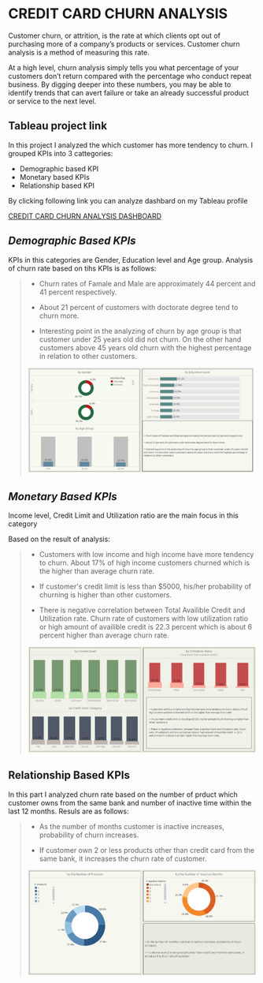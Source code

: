 # CREDIT CARD CHURN ANALYSIS 
Customer churn, or attrition, is the rate at which clients opt out of purchasing more of a company’s products or services. Customer churn analysis is a method of measuring this rate.

At a high level, churn analysis simply tells you what percentage of your customers don’t return compared with the percentage who conduct repeat business. By digging deeper into these numbers, you may be able to identify trends that can avert failure or take an already successful product or service to the next level.

## Tableau project link
In this project I analyzed the which customer has more tendency to churn. I grouped KPIs into 3 cattegories:
- Demographic based KPI
- Monetary based KPIs
- Relationship based KPI

By clicking following link you can analyze dashbard on my Tableau profile

<a href="https://public.tableau.com/app/profile/arzu.rahimli/viz/CreditCardChurnrate/CreditCardChurnAnalysis">CREDIT CARD CHURN ANALYSIS DASHBOARD</a>


## ***Demographic Based KPIs***
KPIs in this categories are Gender, Education level and Age group. Analysis of churn rate based on tihs KPIs is as follows: 

> - Churn rates of Famale and Male are approximately 44 percent and 41 percent respectively. 
>
> - About 21 percent of customers with doctorate degree tend to churn more.
>
> - Interesting point in the analyzing of churn by age group is that customer under 25 years old did not churn. On the other hand customers above 45 years old churn with the highest percentage in relation to other customers. 
> 
> <img src ="https://github.com/arzurahimli/CREDIT-CARD-CHURN-ANALYSIS/blob/main/Review/Images/Demographic%20based%20KPIs.PNG" width="1000" height="auto" >

## ***Monetary Based KPIs***
Income level, Credit Limit and Utilization ratio are the main focus in this category

Based on the result of analysis:

> - Customers with low income and high income have more tendency to churn. About 17% of high income customers churned which is the higher than average churn rate. 
>
> - If customer's credit limit is  less than $5000, his/her probability of churning is higher than other customers. 
>
> - There is negative correlation  between Total Availible Credit and Utilization rate. Churn rate  of customers with low utilization ratio or high amount of availible credit  is  22.3 percent which is about 6 percent higher than average churn rate. 
>
><img src ="https://github.com/arzurahimli/CREDIT-CARD-CHURN-ANALYSIS/blob/main/Review/Images/Monetary%20based%20KPIs.PNG" >

## Relationship Based KPIs
In this part I analyzed churn rate based on the number of prduct which customer owns from the same bank and number of inactive time within the last 12 months.
Resuls are as follows:

> - As the number of  months customer is inactive increases, probability of churn increases. 
>
> - If customer own 2 or less products other than credit card from the same bank, it increases the churn rate of customer. 
> 
> <img src ="https://github.com/arzurahimli/CREDIT-CARD-CHURN-ANALYSIS/blob/main/Review/Images/Relationship%20based%20KPIs.PNG" >
